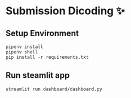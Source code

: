 # Submission Dicoding ✨

## Setup Environment
```
pipenv install
pipenv shell
pip install -r requirements.txt
```

## Run steamlit app
```
streamlit run dashboard/dashboard.py
```